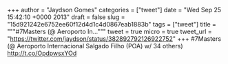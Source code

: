 
+++
author = "Jaydson Gomes"
categories = ["tweet"]
date = "Wed Sep 25 15:42:10 +0000 2013"
draft = false
slug = "15d921242e6752ee60f12d4d1c4d0867eab1883b"
tags = ["tweet"]
title = """#7Masters (@ Aeroporto In..."""
tweet = true
micro = true
tweet_url = "https://twitter.com/jaydson/status/382892792126922752"
+++
#7Masters (@ Aeroporto Internacional Salgado Filho (POA) w/ 34 others) http://t.co/OpdpwsxYOd
